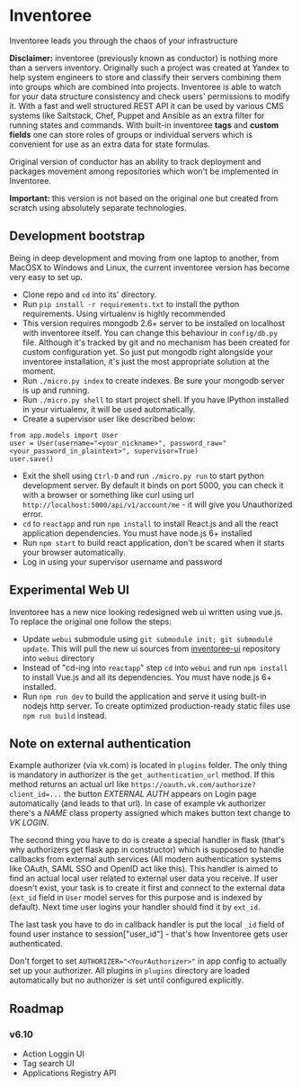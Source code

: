 # Inventoree

Inventoree leads you through the chaos of your infrastructure

**Disclaimer:** inventoree (previously known as conductor) is nothing more than a servers inventory. Originally such a project was created at Yandex to help system engineers to store and classify their servers combining them into groups which are combined into projects. Inventoree is able to watch for your data structure consistency and check users' permissions to modify it. With a fast and well structured REST API it can be used by various CMS systems like Saltstack, Chef, Puppet and Ansible as an extra filter for running states and commands. With built-in inventoree **tags** and **custom fields** one can store roles of groups or individual servers which is convenient for use as an extra data for state formulas.

Original version of conductor has an ability to track deployment and packages movement among repositories which won't be implemented in Inventoree.

**Important:** this version is not based on the original one but created from scratch using absolutely separate technologies.

## Development bootstrap

Being in deep development and moving from one laptop to another, from MacOSX to Windows and Linux, the current inventoree version has become very easy to set up. 

 * Clone repo and `cd` into its' directory. 
 * Run `pip install -r requirements.txt` to install the python requirements. Using virtualenv is highly recommended
 * This version requires mongodb 2.6+ server to be installed on localhost with inventoree itself. You can change this behaviour in `config/db.py` file. Although it's tracked by git and no mechanism has been created for custom configuration yet. So just put mongodb right alongside your inventoree installation, it's just the most appropriate solution at the moment.
 * Run `./micro.py index` to create indexes. Be sure your mongodb server is up and running.
 * Run `./micro.py shell` to start project shell. If you have IPython installed in your virtualenv, it will be used automatically.
 * Create a supervisor user like described below:
```
from app.models import User
user = User(username="<your_nickname>", password_raw="<your_password_in_plaintext>", supervisor=True)
user.save()
```
 * Exit the shell using `Ctrl-D` and run `./micro.py run` to start python development server. By default it binds on port 5000, you can check it with a browser or something like curl using url `http://localhost:5000/api/v1/account/me` - it will give you Unauthorized error.
 * `cd` to `reactapp` and run `npm install` to install React.js and all the react application dependencies. You must have node.js 6+ installed
 * Run `npm start` to build react application, don't be scared when it starts your browser automatically.
 * Log in using your supervisor username and password

## Experimental Web UI

Inventoree has a new nice looking redesigned web ui written using vue.js. To replace the original one follow the steps:
 * Update `webui` submodule using `git submodule init; git submodule update`. This will pull the new ui sources from [inventoree-ui](https://github.com/viert/inventoree-ui) repository into `webui` directory
 * Instead of "cd-ing into `reactapp`" step `cd` into `webui` and run `npm install` to install Vue.js and all its dependencies. You must have node.js 6+ installed.
 * Run `npm run dev` to build the application and serve it using built-in nodejs http server. To create optimized production-ready static files use `npm run build` instead. 

## Note on external authentication

Example authorizer (via vk.com) is located in `plugins` folder. The only thing is mandatory in authorizer is the `get_authentication_url` method. If this method returns an actual url like
`https://oauth.vk.com/authorize?client_id=...` the button *EXTERNAL AUTH* appears on Login page automatically (and leads to that url). In case of example vk authorizer there's a *NAME* class property assigned which makes button text change to *VK LOGIN*. 

The second thing you have to do is create a special handler in flask (that's why authorizers get flask app in constructor) which is supposed to handle callbacks from external auth services (All modern authentication systems like OAuth, SAML SSO and OpenID act like this). This handler is aimed to find an actual local user related to external user data you receive. If user doesn't exist, your task is to create it first and connect to the external data (`ext_id` field in `User` model serves for this purpose and is indexed by default). Next time user logins your handler should find it by `ext_id`.

The last task you have to do in callback handler is put the local `_id` field of found user instance to session["user_id"] - that's how Inventoree gets user authenticated.

Don't forget to set `AUTHORIZER="<YourAuthorizer>"` in app config to actually set up your authorizer. All plugins in `plugins` directory are loaded automatically but no
authorizer is set until configured explicitly.

## Roadmap

### v6.10
  * Action Loggin UI
  * Tag search UI
  * Applications Registry API
